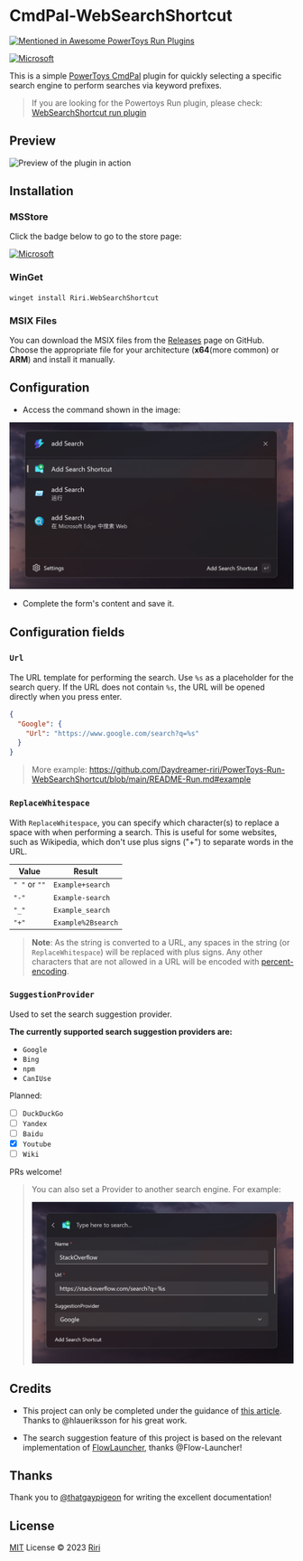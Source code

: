 # CmdPal-WebSearchShortcut

[![Mentioned in Awesome PowerToys Run Plugins](https://awesome.re/mentioned-badge.svg)](https://github.com/hlaueriksson/awesome-powertoys-run-plugins)

[![Microsoft](https://get.microsoft.com/images/en-us%20dark.svg)](https://apps.microsoft.com/detail/9p9hchbgbrf4)

This is a simple [PowerToys CmdPal](https://learn.microsoft.com/en-us/windows/powertoys/command-palette/overview) plugin for quickly selecting a specific search engine to perform searches via keyword prefixes.

> If you are looking for the Powertoys Run plugin, please check: [WebSearchShortcut run plugin](./README-Run.md)

## Preview

![Preview of the plugin in action](./ScreenShots/preview-cmdpal.gif)

## Installation

### MSStore

Click the badge below to go to the store page:

[![Microsoft](https://get.microsoft.com/images/en-us%20dark.svg)](https://apps.microsoft.com/detail/9p9hchbgbrf4)

### WinGet

`winget install Riri.WebSearchShortcut`

### MSIX Files

You can download the MSIX files from the [Releases](https://github.com/Daydreamer-riri/PowerToys-Run-WebSearchShortcut/releases) page on GitHub. Choose the appropriate file for your architecture (**x64**(more common) or **ARM**) and install it manually.

## Configuration

- Access the command shown in the image:

![Open the configuration"](./ScreenShots/cmdpal-add.png)

- Complete the form's content and save it.

## Configuration fields

### `Url`

The URL template for performing the search. Use `%s` as a placeholder for the search query. If the URL does not contain `%s`, the URL will be opened directly when you press enter.

```json
{
  "Google": {
    "Url": "https://www.google.com/search?q=%s"
  }
}
```

> More example: https://github.com/Daydreamer-riri/PowerToys-Run-WebSearchShortcut/blob/main/README-Run.md#example

### `ReplaceWhitespace`

With `ReplaceWhitespace`, you can specify which character(s) to replace a space with when performing a search. This is useful for some websites, such as Wikipedia, which don't use plus signs ("+") to separate words in the URL.

| Value         | Result             |
|---------------|--------------------|
| `" "` or `""` | `Example+search`   |
| `"-"`         | `Example-search`   |
| `"_"`         | `Example_search`   |
| `"+"`         | `Example%2Bsearch` |

> **Note**: As the string is converted to a URL, any spaces in the string (or `ReplaceWhitespace`) will be replaced with plus signs. Any other characters that are not allowed in a URL will be encoded with [percent-encoding](https://en.wikipedia.org/wiki/Percent-encoding).

### `SuggestionProvider`

Used to set the search suggestion provider.

**The currently supported search suggestion providers are:**

- `Google`
- `Bing`
- `npm`
- `CanIUse`

Planned:

- [ ] `DuckDuckGo`
- [ ] `Yandex`
- [ ] `Baidu`
- [x] `Youtube`
- [ ] `Wiki`

PRs welcome!

> You can also set a Provider to another search engine.
> For example:
>
> ![add-suggestions](./ScreenShots/cmdpal-add-suggestions.png)

## Credits

- This project can only be completed under the guidance of [this article](https://conductofcode.io/post/creating-custom-powertoys-run-plugins/). Thanks to @hlaueriksson for his great work.

- The search suggestion feature of this project is based on the relevant implementation of [FlowLauncher](https://github.com/Flow-Launcher/Flow.Launcher?tab=readme-ov-file#web-searches--urls), thanks @Flow-Launcher!

## Thanks

Thank you to [@thatgaypigeon](https://github.com/thatgaypigeon) for writing the excellent documentation!

## License

[MIT](./LICENSE) License © 2023 [Riri](https://github.com/Daydreamer-riri)
